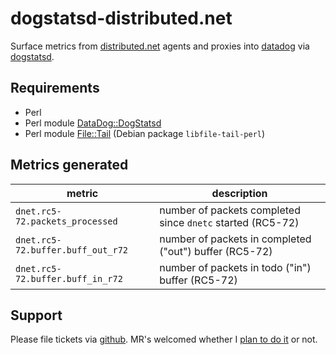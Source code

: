 # dogstatsd-distributed.net

Surface metrics from [distributed.net](http://www.distributed.net/Main_Page)
agents and proxies into [datadog](https://www.datadoghq.com/) via
[dogstatsd](http://docs.datadoghq.com/guides/dogstatsd/).

## Requirements

* Perl
* Perl module [DataDog::DogStatsd](https://github.com/binary-com/dogstatsd-perl) 
* Perl module [File::Tail](https://metacpan.org/pod/File::Tail) (Debian package `libfile-tail-perl`)

## Metrics generated

| metric				| description 						|
| ----					| ----							|
| `dnet.rc5-72.packets_processed`	| number of packets completed since `dnetc` started (RC5-72) |
| `dnet.rc5-72.buffer.buff_out_r72`	| number of packets in completed ("out") buffer (RC5-72) |
| `dnet.rc5-72.buffer.buff_in_r72`	| number of packets in todo ("in") buffer (RC5-72)	|

## Support

Please file tickets via [github](https://github.com/fini-net/dogstatsd-distributed.net/issues).
MR's welcomed whether I [plan to do it](TODO.md) or not.
